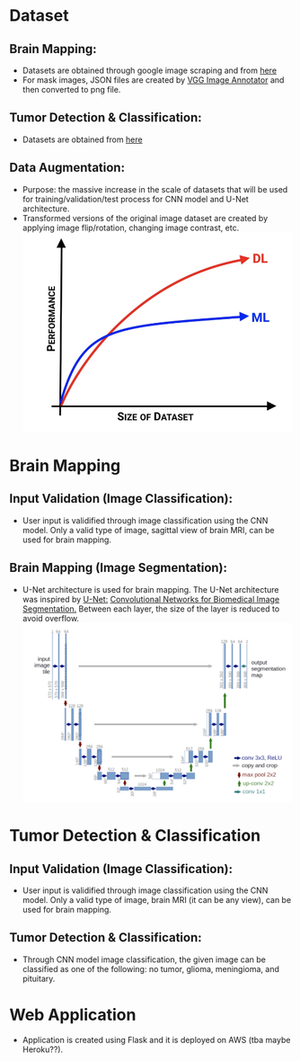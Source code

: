 # Dataset

## Brain Mapping:
- Datasets are obtained through google image scraping and from [here](https://www.kaggle.com/navoneel/brain-mri-images-for-brain-tumor-detection)
- For mask images, JSON files are created by [VGG Image Annotator](https://www.robots.ox.ac.uk/~vgg/software/via/) and then converted to png file.

## Tumor Detection & Classification:
- Datasets are obtained from [here](https://www.kaggle.com/sartajbhuvaji/brain-tumor-classification-mri)

## Data Augmentation:
- Purpose: the massive increase in the scale of datasets that will be used for training/validation/test process for CNN model and U-Net architecture.
- Transformed versions of the original image dataset are created by applying image flip/rotation, changing image contrast, etc.
![Data Augmentation](webDev/static/project-description-1.png)


# Brain Mapping

## Input Validation (Image Classification):
- User input is validified through image classification using the CNN model. Only a valid type of image, sagittal view of brain MRI, can be used for brain mapping.

## Brain Mapping (Image Segmentation):
- U-Net architecture is used for brain mapping. The U-Net architecture was inspired by [U-Net:](https://lmb.informatik.uni-freiburg.de/people/ronneber/u-net/) [Convolutional Networks for Biomedical Image Segmentation.](https://lmb.informatik.uni-freiburg.de/people/ronneber/u-net/) Between each layer, the size of the layer is reduced to avoid overflow.
![U-Net: Convolutional Networks for Biomedical Image Segmentation](webDev/static/project-description-2.png)


# Tumor Detection & Classification

## Input Validation (Image Classification):
- User input is validified through image classification using the CNN model. Only a valid type of image, brain MRI (it can be any view), can be used for brain mapping.

## Tumor Detection & Classification:
- Through CNN model image classification, the given image can be classified as one of the following: no tumor, glioma, meningioma, and pituitary.


# Web Application
- Application is created using Flask and it is deployed on AWS (tba maybe Heroku??).


